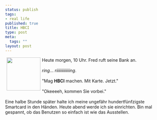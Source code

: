 ```yaml
--- 
status: publish
tags: 
- real life
published: true
title: HBCI
type: post
meta: 
  tags: ""
layout: post
---
```

<img width="110" hspace="5" height="108" border="0" align="left" src="/wp-content/olduploads/allgemein/schluessel.serendipityThumb.jpg" alt=""  />Heute morgen, 10 Uhr. Fred ruft seine Bank an.<br /><br />*ring*... *riiiiiiiiiiiiing*.<br /><br />&quot;Mag <span style="font-weight: bold;">HBCI</span> machen. Mit Karte. Jetzt.&quot;<br /><br />&quot;Okeeeeh, kommen Sie vorbei.&quot;<br /><br />Eine halbe Stunde später halte ich meine ungefähr hundertfünfzigste Smartcard in den Händen. Heute abend werde ich sie einrichten. Bin mal gespannt, ob das Benutzen so einfach ist wie das Ausstellen.<br />
